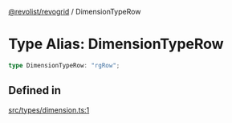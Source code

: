[@revolist/revogrid](README.md) / DimensionTypeRow

# Type Alias: DimensionTypeRow

```ts
type DimensionTypeRow: "rgRow";
```

## Defined in

[src/types/dimension.ts:1](https://github.com/revolist/revogrid/blob/2ebd07d1ea2e60cec0c080f59af7557401bdcc98/src/types/dimension.ts#L1)

